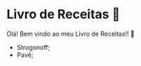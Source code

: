 # Livro de Receitas :book:

Olá! Bem vindo ao meu Livro de Receitas!! :walking:

- Strogonoff;
- Pavê;
